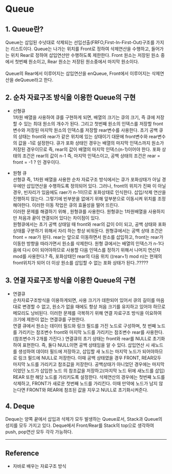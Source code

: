 # Queue

## 1. Queue란?
Queue는 삽입된 수넛대로 삭제되는 선입선출(FRFO,First-In-First-Out)구조를 가지는 리스트이다. Queue는 나가는 위치를 Front로 정하여 삭제연산을 수행하고, 들어가는 위치 Rear로 정하여 삽입연산만 수행하도록 제한한다. Front 원소는 저장된 원소 중에서 첫번째 원소이고, Rear 원소는 저장된 원소중에서 마지막 원소이다.<br><br>
Queue의 Rear에서 이루어지는 삽입연산을 enQueue, Front에서 이루어지는 삭제연산을 deQueue라고 한다.

## 2. 순차 자료구조 방식을 이용한 Queue의 구현

- 선형큐  
1차원 배열을 사용하여 큐를 구현하게 되면, 배열의 크기는 큐의 크기, 즉 큐에 저장할 수 있는 최대 원소의 개수가 된다. 그리고 첫번째 원소의 인덱스를 저장할 front변수와 저장된 마지막 원소의 인덱스를 저장할 rear변수를 사용한다. 초기 공백 큐의 상태는 front와 rear가 같은 위치에 있는 상태이기 대문에 front변수와 rear변수의 값을 -1로 설정한다. 큐가 포화 상태인 경우는 배열의 마지막 인덱스까지 원소가 저장된 경우이므로 즉, rear의 값이 배열의 마지막 인덱스(n-1)이어야 한다. 포화 상태의 조건은 rear의 값이 n-1 즉, 마지막 인덱스이고, 공백 상태의 조건은 rear = front = -1 ? 인 경우이다.

- 원형 큐  
선형큐 즉, 1차원 배열을 사용한 순차 자료구조 방식에서는 큐가 포화상태가 아닐 경우에만 삽입연산을 수행하도록 정의되어 있다. 그러나, front의 위치가 진짜 이 아닐경우, 빈자리가 있음에도 raer가 n-1이므로 포화상태로 인식한다. 삽입/삭제 연산을 진행하지 않는다. 그렇기에 빈부분을 없애기 위해 앞부분으로 이동시켜 위치를 조정해야한다. 이러한 이동 작업은 큐의 효율성을 떨어 뜨린다.  
이러한 문제를 해결하기 위해 , 원형큐를 사용한다. 원형큐는 1차원배열을 사용하지만 처음과 끝이 연결되어 있다는 차이점이 있다.  
원형큐에서는 초기 공백 상태일 때 front와 rear의 값이 0이 되고, 공백 상태와 포화 상태를 구분하기 위해서 자리 하는 항상 비워둔다. 원형큐에서는 공백 상태 조건은 front = rear가 된다.  rear는 앞으로 이동하면서 원소를 삽입하고, front는 rear가 이동한 방향을 따라가면서 원소를 삭제한다. 원형 큐에서는 배열의 인덱스가 n-1다음에 다시 0이 되어야하므로 사용할 다음 인덱스를 정하기 위해서 나머지 연산자 mod를 사용한다.? 즉, 포화상태인 rear의 다음 위치 ((rear+1) mod n)는 현재의 front위치가 되어 더 이상 원소를 삽입할 수 없는 포화 상태가 된다..?????

## 3. 연결 자료구조 방식을 이용한 Queue의 구현

- 연결큐  
순차자료구조방식을 이용하게되면, 사용 크기가 데한되어 있어서 큐의 길이를 마음대로 변경할 수 없고, 원소가 없을 때에도 항상 처음 크기를 유지하고 있어야 하므로 메모리도 낭비된다. 이러한 문제를 극복하기 위해 연결 자료구조 방식을 이요하여 크기에 제한이 없는 연결큐를 구현한다.  
연결 큐에서 원소는 데이터 필드와 링크 필드를 가진 노드로 구성하며, 첫 번째 노드를 가리키는 참조변수 front와 마지막 노드를 가리키는 참조변수 rear를 사용한다.(참조변수가 2개를 가진다.) 연결큐의 초기 상태는 front와 rear를 NULL로 초기화하여 표현한다. 즉, 둘다 NULL이면 공백 상태임을 알 수 있다. 삽입연산 시 새노드를 생성하여 데이터 필드에 저장하고, 삽입할 새 노드는 마지막 노드가 되어야하므로 링크 필드에 NULL로 저장한다. 이때 공백 상태였을 경우 FRONT, REAR모두 마지막 노드를 가리키고 참조값을 저장한다. 공백상태가 아니었던 경우에는 마지막이었던 노드가 삽입한 노드 의 참조값을 저장하고(마지막 노드 뒤에 새노드를 삽입) REAR 또한 해당 노드를 가리키도록 설정한다.  삭제연산의 경우에는 첫번째 노드를 삭제하고, FRONT가 새로운 첫번째 노드를 가리킨다. 이때 만약에 노드가 남지 않는다면 FRONT와 REAR에 참조된 값을 지우고 NULL로 초기화시켜준다.

## 4. Deque
Deque는 양쪽 끝에서 삽입과 삭제가 모두 발생하는 Queue로서, Stack과 Queue의 성지를 모두 가지고 있다. Deque에서 Front/Rear를 Stack의 top으로 생각하여 push, pop연산 모두 각각 가능하다.

---

## Reference

- 자바로 배우는 자료구조 방식